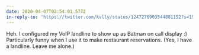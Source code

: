 ```yaml
---
date: 2020-04-07T02:54:01.577Z
in-reply-to: 'https://twitter.com/kvlly/status/1247276903544881152?s=19'
---
```


Heh. I configured my VoIP landline to show up as Batman on call display :) Particularly funny when I use it to make restaurant reservations.    (Yes, I have a landline. Leave me alone.)
